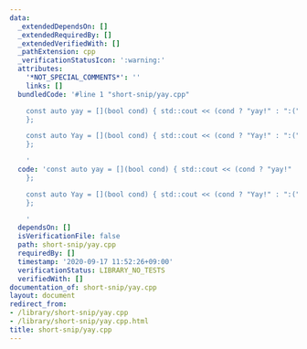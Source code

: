 ```yaml
---
data:
  _extendedDependsOn: []
  _extendedRequiredBy: []
  _extendedVerifiedWith: []
  _pathExtension: cpp
  _verificationStatusIcon: ':warning:'
  attributes:
    '*NOT_SPECIAL_COMMENTS*': ''
    links: []
  bundledCode: '#line 1 "short-snip/yay.cpp"

    const auto yay = [](bool cond) { std::cout << (cond ? "yay!" : ":(") << ''\n'';
    };

    const auto Yay = [](bool cond) { std::cout << (cond ? "Yay!" : ":(") << ''\n'';
    };

    '
  code: 'const auto yay = [](bool cond) { std::cout << (cond ? "yay!" : ":(") << ''\n'';
    };

    const auto Yay = [](bool cond) { std::cout << (cond ? "Yay!" : ":(") << ''\n'';
    };

    '
  dependsOn: []
  isVerificationFile: false
  path: short-snip/yay.cpp
  requiredBy: []
  timestamp: '2020-09-17 11:52:26+09:00'
  verificationStatus: LIBRARY_NO_TESTS
  verifiedWith: []
documentation_of: short-snip/yay.cpp
layout: document
redirect_from:
- /library/short-snip/yay.cpp
- /library/short-snip/yay.cpp.html
title: short-snip/yay.cpp
---
```

